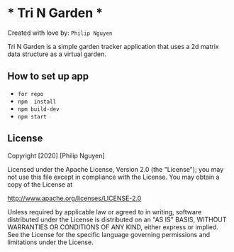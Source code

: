 # * Tri N Garden *

Created with love by: `Philip Nguyen`

Tri N Garden is a simple garden tracker application that uses a 2d matrix data structure as a virtual garden.

## How to set up app

* `for repo`
* `npm  install`
* `npm build-dev`
* `npm start`

## License

Copyright [2020] [Philip Nguyen]

Licensed under the Apache License, Version 2.0 (the "License");
you may not use this file except in compliance with the License.
You may obtain a copy of the License at

http://www.apache.org/licenses/LICENSE-2.0

Unless required by applicable law or agreed to in writing, software
distributed under the License is distributed on an "AS IS" BASIS,
WITHOUT WARRANTIES OR CONDITIONS OF ANY KIND, either express or implied.
See the License for the specific language governing permissions and
limitations under the License.
